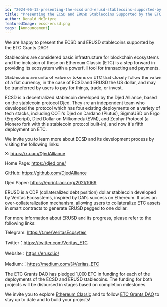 ```yaml
---
id: "2024-06-12-presenting-the-ecsd-and-erusd-stablecoins-supported-by-the-etc-grants-dao-program-en"
title: "Presenting the ECSD and ERUSD Stablecoins Supported by the ETC Grants DAO Program"
author: Donald McIntyre
featuredImage: ecsd-erusd.png
tags: [Announcement]
---
```


We are happy to present the ECSD and ERUSD stablecoins supported by the ETC Grants DAO!

Stablecoins are considered basic infrastructure for blockchain ecosystems and the inclusion of these on Ethereum Classic (ETC) is a step forward in providing its ecosystem with a powerfull tool for transacting and payments. 

Stablecoins are units of value or tokens on ETC that closely follow the value of a fiat currency, in the case of ECSD and ERUSD the US dollar, and may be traneferred by users to pay for things, trade, or invest.

ECSD is a decentralized stablecoin developed by the Djed Alliance, based on the stablecoin protocol Djed. They are an independent team who developed the protocol which has four existing deployments on a variety of tech stacks, including COTI's Djed on Cardano (Plutus), SigmaUSD on Ergo (ErgoScript), Djed Dollar on Milkomeda (EVM), and Zephyr Protocol (a Monero fork with this stablecoin protocol built-in), and now it's fifth deployment on ETC.

We invite you to learn more about ECSD and its development process by visiting the following links:

X: https://x.com/DjedAlliance

Home Page: https://djed.one/

GitHub: https://github.com/DjedAlliance

Djed Paper: https://eprint.iacr.org/2021/1069

ERUSD is a CDP (collateralized debt position) dollar stablecoin developed by Veritas Ecosystems, inspired by DAI's success on Ethereum. It uses an over-collateralization mechanism, allowing users to collateralize ETC assets in smart contracts to generate ERUSD pegged to one dollar.

For more information about ERUSD and its progress, please refer to the following links:

Telegram: https://t.me/VeritasEcosytem

Twitter：https://twitter.com/Veritas_ETC

Website：https://erusd.io/

Medium:：https://medium.com/@Veritas_ETC

The ETC Grants DAO has pledged 1,000 ETC in funding for each of the deployments of the ECSD and ERUSD stablecoins. The funding for both projects will be disbursed in stages based on completion milestones.

We invite you to explore [Ethereum Classic](https://ethereumclassic.org) and to follow [ETC Grants DAO](https://x.com/ETCGrantsDao) to stay up to date and to build your projects!
